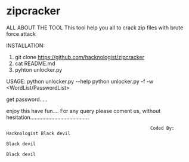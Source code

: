 # zipcracker
ALL ABOUT THE TOOL
This tool help you all to crack zip files with brute force attack

INSTALLATION:
1. git clone https://github.com/hacknologist/zipcracker
2. cat README.md
3. pyhton unlocker.py

USAGE:
python unlocker.py --help
python unlocker.py -f <filename> -w <WordList/PasswordList>

get password..... 
  
enjoy this have fun....
For any query please coment us, without hesitation.......................................
                                                          
                                                          Coded By: Hacknologist Black devil
                                                                                         Black devil
                                                                                                 Black devil

